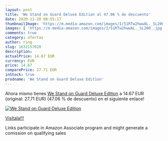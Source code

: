 ```yaml
---
layout: post
title: 'We Stand on Guard Deluxe Edition al 47.06 % de descuento'
date: 2020-11-20 08:55:17
thumbnailImage: 'https://m.media-amazon.com/images/I/51RTw2hwwAL._SL200_.jpg'
images: [ 'https://m.media-amazon.com/images/I/51RTw2hwwAL._SL200_.jpg' ]
comments: true
category: ofertas
author: ring
slug: 1632157020
description:
actualPrice: 14.67 EUR
currency: EUR
price: 14.67
comparePrice: 27.71 EUR
inStock: true
prodname: 'We Stand on Guard Deluxe Edition'
---
```


Ahora mismo tienes [We Stand on Guard Deluxe Edition](https://www.amazon.es/dp/1632157020/?tag=tolees-21) a 14.67 EUR (original: 27.71 EUR) (47.06 %  de descuento) en el siguiente enlace!

[![We Stand on Guard Deluxe Edition](https://m.media-amazon.com/images/I/51RTw2hwwAL._SL200_.jpg)](https://www.amazon.es/dp/1632157020/?tag=tolees-21)

[Visítala!!!](https://www.amazon.es/dp/1632157020/?tag=tolees-21)

Links participate in Amazon Associate program and might generate a comission on qualifying sales
